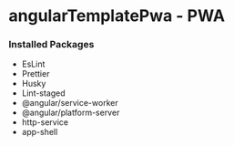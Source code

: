 # angularTemplatePwa - PWA

### Installed Packages

- EsLint
- Prettier
- Husky
- Lint-staged
- @angular/service-worker
- @angular/platform-server
- http-service
- app-shell
